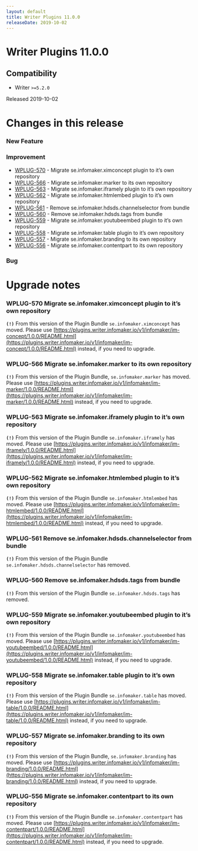 ```yaml
---
layout: default
title: Writer Plugins 11.0.0
releaseDate: 2019-10-02
---
```

<div class="jumbotron">
    <h1>Writer Plugins 11.0.0</h1>    
    <h2>Compatibility</h2>
    <ul>
        <li>Writer <code>>=5.2.0</code></li>
    </ul>
</div>

Released 2019-10-02

 

# Changes in this release  


### New Feature 



### Improvement 

 * [WPLUG-570](https://jira.infomaker.se/browse/WPLUG-570) - Migrate se.infomaker.ximconcept plugin to it’s own repository 
 * [WPLUG-566](https://jira.infomaker.se/browse/WPLUG-566) - Migrate se.infomaker.marker to its own repository  
 * [WPLUG-563](https://jira.infomaker.se/browse/WPLUG-563) - Migrate se.infomaker.iframely plugin to it’s own repository 
 * [WPLUG-562](https://jira.infomaker.se/browse/WPLUG-562) - Migrate se.infomaker.htmlembed plugin to it’s own repository 
 * [WPLUG-561](https://jira.infomaker.se/browse/WPLUG-561) - Remove se.infomaker.hdsds.channelselector from bundle 
 * [WPLUG-560](https://jira.infomaker.se/browse/WPLUG-560) - Remove se.infomaker.hdsds.tags from bundle 
 * [WPLUG-559](https://jira.infomaker.se/browse/WPLUG-559) - Migrate se.infomaker.youtubeembed plugin to it’s own repository 
 * [WPLUG-558](https://jira.infomaker.se/browse/WPLUG-558) - Migrate se.infomaker.table plugin to it’s own repository 
 * [WPLUG-557](https://jira.infomaker.se/browse/WPLUG-557) - Migrate se.infomaker.branding to its own repository 
 * [WPLUG-556](https://jira.infomaker.se/browse/WPLUG-556) - Migrate se.infomaker.contentpart to its own repository 


### Bug 





# Upgrade notes  
       
### WPLUG-570 Migrate se.infomaker.ximconcept plugin to it’s own repository 
**`(!)`** From this version of the Plugin Bundle `se.infomaker.ximconcept` has moved. Please use [https://plugins.writer.infomaker.io/v1/infomaker/im-concept/1.0.0/README.html](https://plugins.writer.infomaker.io/v1/infomaker/im-concept/1.0.0/README.html) instead, if you need to upgrade.    
### WPLUG-566 Migrate se.infomaker.marker to its own repository  
**`(!)`** From this version of the Plugin Bundle, `se.infomaker.marker` has moved. Please use [https://plugins.writer.infomaker.io/v1/infomaker/im-marker/1.0.0/README.html](https://plugins.writer.infomaker.io/v1/infomaker/im-marker/1.0.0/README.html) instead, if you need to upgrade.    
### WPLUG-563 Migrate se.infomaker.iframely plugin to it’s own repository 
**`(!)`** From this version of the Plugin Bundle `se.infomaker.iframely` has moved. Please use [https://plugins.writer.infomaker.io/v1/infomaker/im-iframely/1.0.0/README.html](https://plugins.writer.infomaker.io/v1/infomaker/im-iframely/1.0.0/README.html) instead, if you need to upgrade.    
### WPLUG-562 Migrate se.infomaker.htmlembed plugin to it’s own repository 
**`(!)`** From this version of the Plugin Bundle `se.infomaker.htmlembed` has moved. Please use [https://plugins.writer.infomaker.io/v1/infomaker/im-htmlembed/1.0.0/README.html](https://plugins.writer.infomaker.io/v1/infomaker/im-htmlembed/1.0.0/README.html) instead, if you need to upgrade.    
### WPLUG-561 Remove se.infomaker.hdsds.channelselector from bundle 
**`(!)`** From this version of the Plugin Bundle `se.infomaker.hdsds.channelselector` has removed.    
### WPLUG-560 Remove se.infomaker.hdsds.tags from bundle 
**`(!)`** From this version of the Plugin Bundle `se.infomaker.hdsds.tags` has removed.    
### WPLUG-559 Migrate se.infomaker.youtubeembed plugin to it’s own repository 
**`(!)`** From this version of the Plugin Bundle `se.infomaker.youtubeembed` has moved. Please use [https://plugins.writer.infomaker.io/v1/infomaker/im-youtubeembed/1.0.0/README.html](https://plugins.writer.infomaker.io/v1/infomaker/im-youtubeembed/1.0.0/README.html) instead, if you need to upgrade.    
### WPLUG-558 Migrate se.infomaker.table plugin to it’s own repository 
**`(!)`** From this version of the Plugin Bundle `se.infomaker.table` has moved. Please use [https://plugins.writer.infomaker.io/v1/infomaker/im-table/1.0.0/README.html](https://plugins.writer.infomaker.io/v1/infomaker/im-table/1.0.0/README.html) instead, if you need to upgrade.    
### WPLUG-557 Migrate se.infomaker.branding to its own repository 
**`(!)`** From this version of the Plugin Bundle, `se.infomaker.branding` has moved. Please use [https://plugins.writer.infomaker.io/v1/infomaker/im-branding/1.0.0/README.html](https://plugins.writer.infomaker.io/v1/infomaker/im-branding/1.0.0/README.html) instead, if you need to upgrade.    
### WPLUG-556 Migrate se.infomaker.contentpart to its own repository 
**`(!)`** From this version of the Plugin Bundle `se.infomaker.contentpart` has moved. Please use [https://plugins.writer.infomaker.io/v1/infomaker/im-contentpart/1.0.0/README.html](https://plugins.writer.infomaker.io/v1/infomaker/im-contentpart/1.0.0/README.html) instead, if you need to upgrade.      

